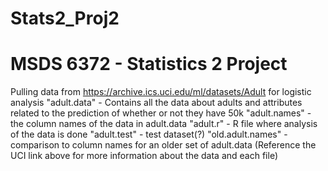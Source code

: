 # Stats2_Proj2
# MSDS 6372 - Statistics 2 Project
Pulling data from https://archive.ics.uci.edu/ml/datasets/Adult for logistic analysis
"adult.data" - Contains all the data about adults and attributes related to the prediction of whether or not they have 50k
"adult.names" - the column names of the data in adult.data
"adult.r" - R file where analysis of the data is done
"adult.test" - test dataset(?)
"old.adult.names" - comparison to column names for an older set of adult.data
(Reference the UCI link above for more information about the data and each file)